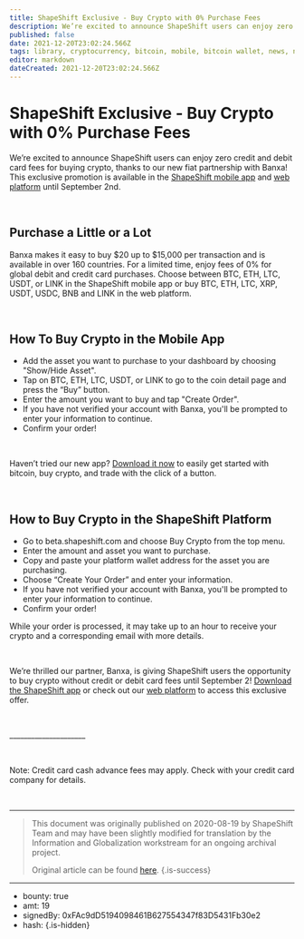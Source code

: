 ```yaml
---
title: ShapeShift Exclusive - Buy Crypto with 0% Purchase Fees
description: We’re excited to announce ShapeShift users can enjoy zero credit and debit card fees for buying crypto, thanks to our new fiat partnership ...
published: false
date: 2021-12-20T23:02:24.566Z
tags: library, cryptocurrency, bitcoin, mobile, bitcoin wallet, news, needs-review
editor: markdown
dateCreated: 2021-12-20T23:02:24.566Z
---
```


# ShapeShift Exclusive - Buy Crypto with 0% Purchase Fees

We’re excited to announce ShapeShift users can enjoy zero credit and debit card fees for buying crypto, thanks to our new fiat partnership with Banxa! This exclusive promotion is available in the [ShapeShift mobile app](https://app.adjust.com/gpizm4o?adgroup=zero_fee&deeplink=shapeshift%3A%2F%2F&fallback=https%3A%2F%2Fshapeshift.com%2Fdownload%3Fafil%3Dzero_fee) and [web platform](https://beta.shapeshift.com/) until September 2nd. 

<br/>

## Purchase a Little or a Lot

Banxa makes it easy to buy $20 up to $15,000 per transaction and is available in over 160 countries. For a limited time, enjoy fees of 0% for global debit and credit card purchases. Choose between BTC, ETH, LTC, USDT, or LINK in the ShapeShift mobile app or buy BTC, ETH, LTC, XRP, USDT, USDC, BNB and LINK in the web platform. 

<br/>

## How To Buy Crypto in the Mobile App

* Add the asset you want to purchase to your dashboard by choosing "Show/Hide Asset".
* Tap on BTC, ETH, LTC, USDT, or LINK to go to the coin detail page and press the “Buy” button.
* Enter the amount you want to buy and tap "Create Order".
* If you have not verified your account with Banxa, you'll be prompted to enter your information to continue.
* Confirm your order!

<br/>

Haven’t tried our new app? [Download it now](https://app.adjust.com/gpizm4o?adgroup=zero_fee&deeplink=shapeshift%3A%2F%2F&fallback=https%3A%2F%2Fshapeshift.com%2Fdownload%3Fafil%3Dzero_fee) to easily get started with bitcoin, buy crypto, and trade with the click of a button. 

<br/>

## How to Buy Crypto in the ShapeShift Platform

* Go to beta.shapeshift.com and choose Buy Crypto from the top menu.
* Enter the amount and asset you want to purchase.
* Copy and paste your platform wallet address for the asset you are purchasing.
* Choose “Create Your Order” and enter your information.
* If you have not verified your account with Banxa, you'll be prompted to enter your information to continue.
* Confirm your order!

While your order is processed, it may take up to an hour to receive your crypto and a corresponding email with more details.

<br/>

We’re thrilled our partner, Banxa, is giving ShapeShift users the opportunity to buy crypto without credit or debit card fees until September 2! [Download the ShapeShift app](https://app.adjust.com/gpizm4o?adgroup=zero_fee&deeplink=shapeshift%3A%2F%2F&fallback=https%3A%2F%2Fshapeshift.com%2Fdownload%3Fafil%3Dzero_fee) or check out our [web platform](https://beta.shapeshift.com/) to access this exclusive offer. 

<br/>

\_\_\_\_\_\_\_\_\_\_\_\_\_\_\_\_\_\_\_\_\_

<br/>

Note: Credit card cash advance fees may apply. Check with your credit card company for details.

<br/>

---

> This document was originally published on 2020-08-19 by ShapeShift Team and may have been slightly modified for translation by the Information and Globalization workstream for an ongoing archival project.
>
> Original article can be found [here](https://shapeshift.com/library/buy-crypto-with-0-fees).
{.is-success}

---

- bounty: true
- amt: 19
- signedBy: 0xFAc9dD5194098461B627554347f83D5431Fb30e2
- hash: 
{.is-hidden}